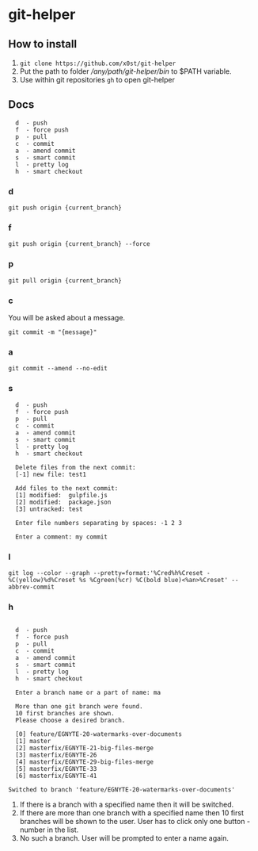 # git-helper

## How to install
1. `git clone https://github.com/x0st/git-helper`
2. Put the path to folder _/any/path/git-helper/bin_ to $PATH variable.
3. Use within git repositories `gh` to open git-helper

## Docs
```
  d  - push
  f  - force push
  p  - pull
  c  - commit
  a  - amend commit
  s  - smart commit
  l  - pretty log
  h  - smart checkout
```

### d
`git push origin {current_branch}`

### f
`git push origin {current_branch} --force`

### p
`git pull origin {current_branch}`

### c
You will be asked about a message.

`git commit -m "{message}"`

### a
`git commit --amend --no-edit`

### s
```
  d  - push
  f  - force push
  p  - pull
  c  - commit
  a  - amend commit
  s  - smart commit
  l  - pretty log
  h  - smart checkout
  
  Delete files from the next commit: 
  [-1] new file: test1
  
  Add files to the next commit: 
  [1] modified:  gulpfile.js
  [2] modified:  package.json
  [3] untracked: test
  
  Enter file numbers separating by spaces: -1 2 3
  
  Enter a comment: my commit
```

### l
```
git log --color --graph --pretty=format:'%Cred%h%Creset -%C(yellow)%d%Creset %s %Cgreen(%cr) %C(bold blue)<%an>%Creset' --abbrev-commit
```

### h
```
  
  d  - push
  f  - force push
  p  - pull
  c  - commit
  a  - amend commit
  s  - smart commit
  l  - pretty log
  h  - smart checkout
  
  Enter a branch name or a part of name: ma
  
  More than one git branch were found. 
  10 first branches are shown. 
  Please choose a desired branch. 
  
  [0] feature/EGNYTE-20-watermarks-over-documents
  [1] master
  [2] masterfix/EGNYTE-21-big-files-merge
  [3] masterfix/EGNYTE-26
  [4] masterfix/EGNYTE-29-big-files-merge
  [5] masterfix/EGNYTE-33
  [6] masterfix/EGNYTE-41
  
Switched to branch 'feature/EGNYTE-20-watermarks-over-documents'
```

1. If there is a branch with a specified name then it will be switched.
2. If there are more than one branch with a specified name then 10 first branches will be shown to the user. User has to click only one button - number in the list.
3. No such a branch. User will be prompted to enter a name again. 

